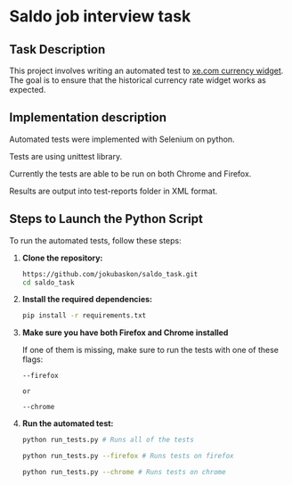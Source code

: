 # Saldo job interview task

## Task Description

This project involves writing an automated test to [xe.com currency widget](https://www.xe.com/currencytables). The goal is to ensure that the historical currency rate widget works as expected.

## Implementation description

Automated tests were implemented with Selenium on python.

Tests are using unittest library.

Currently the tests are able to be run on both Chrome and Firefox.

Results are output into test-reports folder in XML format.

## Steps to Launch the Python Script

To run the automated tests, follow these steps:

1. **Clone the repository:**

   ```bash
   https://github.com/jokubaskon/saldo_task.git
   cd saldo_task
   ```

2. **Install the required dependencies:**

   ```bash
   pip install -r requirements.txt
   ```

3. **Make sure you have both Firefox and Chrome installed**

   If one of them is missing, make sure to run the tests with one of these flags:

   ```
   --firefox

   or

   --chrome
   ```

4. **Run the automated test:**

   ```bash
   python run_tests.py # Runs all of the tests
   ```

   ```bash
   python run_tests.py --firefox # Runs tests on firefox
   ```

   ```bash
   python run_tests.py --chrome # Runs tests on chrome
   ```
